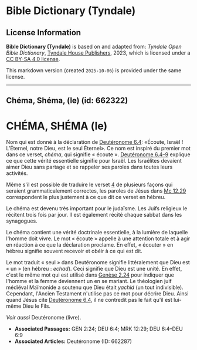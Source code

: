 # Bible Dictionary (Tyndale)

## License Information

**Bible Dictionary (Tyndale)** is based on and adapted from: _Tyndale Open Bible Dictionary_, [Tyndale House Publishers](https://tyndaleopenresources.com/), 2023, which is licensed under a [CC BY-SA 4.0 license](https://creativecommons.org/licenses/by-sa/4.0/legalcode.en).

This markdown version (created `2025-10-06`) is provided under the same license.



--------------------------------

## Chéma, Shéma, (le) (id: 662322)

CHÉMA, SHÉMA (le)
=================

Nom qui est donné à la déclaration de [Deutéronome 6\.4](https://ref.ly/Deut6:4): «Écoute, Israël ! L’Éternel, notre Dieu, est le seul Éternel». Ce nom est inspiré du premier mot dans ce verset, *chéma*, qui signifie « écoute ». [Deutéronome 6\.4–9](https://ref.ly/Deut6:4-Deut6:9) explique ce que cette vérité essentielle signifie pour Israël. Les Israélites devaient aimer Dieu sans partage et se rappeler ses paroles dans toutes leurs activités. 

Même s'il est possible de traduire le verset [4](https://ref.ly/Deut6:4) de plusieurs façons qui seraient grammaticalement correctes, les paroles de Jésus dans [Mc 12\.29](https://ref.ly/Mark12:29) correspondent le plus justement à ce que dit ce verset en hébreu. 

Le chéma est devenu très important pour le judaïsme. Les Juifs religieux le récitent trois fois par jour. Il est également récité chaque sabbat dans les synagogues.

Le chéma contient une vérité doctrinale essentielle, à la lumière de laquelle l'homme doit vivre. Le mot « écoute » appelle à une attention totale et à agir en réaction à ce que la déclaration proclame. En effet, « écouter » en hébreu signifie souvent recevoir et obéir à ce qui est dit.

Le mot traduit « seul » dans Deutéronome signifie littéralement que Dieu est « un » (en hébreu : *echad*). Ceci signifie que Dieu est une unité. En effet, c'est le même mot qui est utilisé dans [Genèse 2\.24](https://ref.ly/Gen2:24) pour indiquer que l'homme et la femme deviennent un en se mariant. Le théologien juif médiéval Maïmonide a soutenu que Dieu était *yachid* (un tout indivisible). Cependant, l'Ancien Testament n'utilise pas ce mot pour décrire Dieu. Ainsi quand Jésus cite [Deutéronome 6\.4](https://ref.ly/Deut6:4), il ne contredit pas le fait qu'il est lui\-même Dieu le Fils.

*Voir aussi* Deutéronome (livre).

* **Associated Passages:** GEN 2:24; DEU 6:4; MRK 12:29; DEU 6:4–DEU 6:9
* **Associated Articles:** Deutéronome (ID: 662287)

